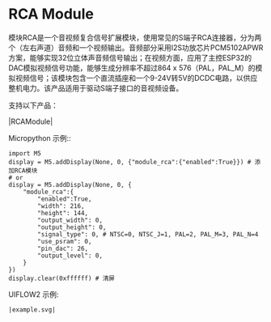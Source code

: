 # RCA Module


<!-- .. include:: ../refs/module.rca.ref -->

模块RCA是一个音视频复合信号扩展模块，使用常见的S端子RCA连接器，分为两个（左右声道）音频和一个视频输出。音频部分采用I2S功放芯片PCM5102APWR方案，能够实现32位立体声音频信号输出；在视频方面，应用了主控ESP32的DAC模拟视频信号功能，能够生成分辨率不超过864 x 576（PAL，PAL_M）的模拟视频信号；该模块包含一个直流插座和一个9-24V转5V的DCDC电路，以供应整机电力。该产品适用于驱动S端子接口的音视频设备。

支持以下产品：

|RCAModule|

Micropython 示例::

	import M5
	display = M5.addDisplay(None, 0, {"module_rca":{"enabled":True}}) # 添加RCA模块
	# or
	display = M5.addDisplay(None, 0, {
		"module_rca":{
			"enabled":True,
			"width": 216,
			"height": 144,
			"output_width": 0,
			"output_height": 0,
			"signal_type": 0, # NTSC=0, NTSC_J=1, PAL=2, PAL_M=3, PAL_N=4
			"use_psram": 0,
			"pin_dac": 26,
			"output_level": 0,
		}
	})
	display.clear(0xffffff) # 清屏

UIFLOW2 示例:

	|example.svg|

<!-- .. only:: builder_html -->